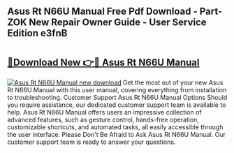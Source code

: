 ## Asus Rt N66U Manual Free Pdf Download - Part-ZOK New Repair Owner Guide - User Service Edition e3fnB

# <h2><a href="http://bc22489.oget.top/?id=Asus+Rt+N66U+Manual">🔗Download New 👉🔴 Asus Rt N66U Manual</a></h2>

[![Asus Rt N66U Manual new download](https://i.imgur.com/5g1atiW.png)](http://bc22489.oget.top/?id=Asus+Rt+N66U+Manual)
Get the most out of your new Asus Rt N66U Manual with this user manual, covering everything from installation to troubleshooting. Customer Support Asus Rt N66U Manual Options Should you require assistance, our dedicated customer support team is available to help. Asus Rt N66U Manual offers users an impressive collection of advanced features, such as gesture control, hands-free operation, customizable shortcuts, and automated tasks, all easily accessible through the user interface. Please Don't Be Afraid to Ask Asus Rt N66U Manual. Our customer support team is ready to answer your questions.

